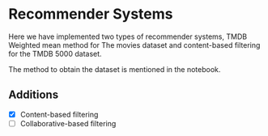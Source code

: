 # Recommender Systems

Here we have implemented two types of recommender systems, TMDB Weighted mean method for The movies dataset and content-based filtering for the TMDB 5000 dataset.

The method to obtain the dataset is mentioned in the notebook.

## Additions
- [x] Content-based filtering
- [ ] Collaborative-based filtering